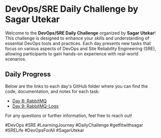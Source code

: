 # DevOps/SRE Daily Challenge by Sagar Utekar
Welcome to the **DevOps/SRE Daily Challenge** organized by **Sagar Utekar**! This challenge is designed to enhance your skills and understanding of essential DevOps tools and practices. Each day presents new tasks that focus on various aspects of DevOps and Site Reliability Engineering (SRE), allowing participants to gain hands-on experience with real-world scenarios.

## Daily Progress 
Below are the links to each day's GitHub folder where you can find the code, documentation, and notes for each task:  

- [Day 8: RabbitMQ](https://github.com/prath-void/devops-sre-challenge/tree/master/8-RabbitMQ)
- [Day 9: RabbitMQ-Logs](https://github.com/prath-void/devops-sre-challenge/tree/master/9-RabbitMQ-logs)

For any questions or further information, feel free to reach out!

#DevOps #SRE #LearningJourney #DailyChallenge #getfitwithsagar #SRELife #DevOpsForAll #SagarUtekar

